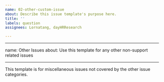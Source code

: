 ```yaml
---
name: 02-other-custom-issue
about: Describe this issue template's purpose here.
title: ''
labels: question
assignees: Lornatang, dayHRResearch

---
```


---
name: Other Issues
about: Use this template for any other non-support related issues

---

This template is for miscellaneous issues not covered by the other issue categories.
